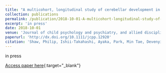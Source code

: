 ```yaml
---
title: "A multicohort, longitudinal study of cerebellar development in attention deficit hyperactivity disorder"
collection: publications
permalink: /publication/2018-10-01-A-multicohort-longitudinal-study-of-cerebellar-development-in-attention-deficit-hyperactivity-disorder
excerpt: 'in press'
date: 2018-10-01
venue: 'Journal of child psychology and psychiatry, and allied disciplines'
paperurl: 'http://dx.doi.org/10.1111/jcpp.12920'
citation: 'Shaw, Philip, Ishii-Takahashi, Ayaka, Park, Min Tae, Devenyi, Gabriel A, Zibman, Chava, Kasparek, Steven, Sudre, Gustavo, Mangalmurti, Aman, Hoogman, Martine, Tiemeier, Henning, von Polier, Georg, Shook, Devon, Muetzel, Ryan, Chakravarty, M Mallar, Konrad, Kerstin, Durston, Sarah, White, Tonya, &quot;A multicohort, longitudinal study of cerebellar development in attention deficit hyperactivity disorder.&quot; Journal of child psychology and psychiatry, and allied disciplines, 2018.'
---
```

in press

[Access paper here](http://dx.doi.org/10.1111/jcpp.12920){:target="_blank"}
